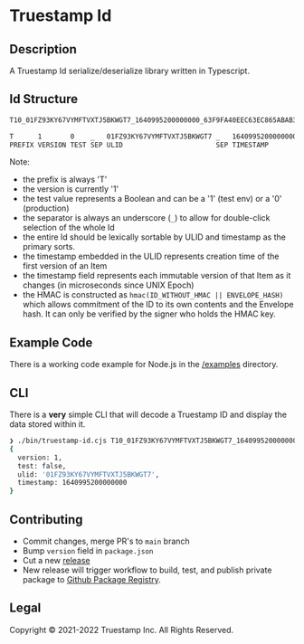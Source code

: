 # Truestamp Id

## Description

A Truestamp Id serialize/deserialize library written in Typescript.

## Id Structure

```txt
T10_01FZ93KY67VYMFTVXTJ5BKWGT7_1640995200000000_63F9FA40EEC63EC865ABAB31A9ED1638

T      1       0    _   01FZ93KY67VYMFTVXTJ5BKWGT7 _   1640995200000000 _   63F9FA40EEC63EC865ABAB31A9ED1638
PREFIX VERSION TEST SEP ULID                       SEP TIMESTAMP        SEP HMAC-SHA256 (truncated to 16B)
```

Note:

* the prefix is always 'T'
* the version is currently '1'
* the test value represents a Boolean and can be a '1' (test env) or a '0' (production)
* the separator is always an underscore (`_`) to allow for double-click selection of the whole Id
* the entire Id should be lexically sortable by ULID and timestamp as the primary sorts.
* the timestamp embedded in the ULID represents creation time of the first version of an Item
* the timestamp field represents each immutable version of that Item as it changes (in microseconds since UNIX Epoch)
* the HMAC is constructed as `hmac(ID_WITHOUT_HMAC || ENVELOPE_HASH)` which allows commitment of the ID to its own contents and the Envelope hash. It can only be verified by the signer who holds the HMAC key.

## Example Code

There is a working code example for Node.js in the [/examples](/examples) directory.

## CLI

There is a **very** simple CLI that will decode a Truestamp ID and
display the data stored within it.

```sh
❯ ./bin/truestamp-id.cjs T10_01FZ93KY67VYMFTVXTJ5BKWGT7_1640995200000000_63F9FA40EEC63EC865ABAB31A9ED1638
{
  version: 1,
  test: false,
  ulid: '01FZ93KY67VYMFTVXTJ5BKWGT7',
  timestamp: 1640995200000000
}
```

## Contributing

* Commit changes, merge PR's to `main` branch
* Bump `version` field in `package.json`
* Cut a new [release](https://github.com/truestamp/truestamp-id/releases)
* New release will trigger workflow to build, test, and publish private package to [Github Package Registry](https://github.com/truestamp/truestamp-id/packages).

## Legal

Copyright © 2021-2022 Truestamp Inc. All Rights Reserved.
